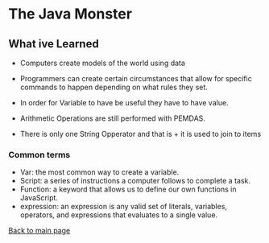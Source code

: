 # The Java Monster

## What ive Learned

+ Computers create models of the world using data

+ Programmers can create certain circumstances that allow for specific commands to happen depending on what rules they set.
+ In order for Variable to have be useful they have to have value.

+ Arithmetic Operations are still performed with PEMDAS.

+ There is only one String Opperator and that is + it is used to join to items

### Common terms 

+ Var: the most common way to create a variable.
+ Script: a series of instructions a computer follows to complete a task.
+ Function: a keyword that allows us to define our own functions in JavaScript.
+ expression: an expression is any valid set of literals, variables, operators, and expressions that evaluates to a single value.

[Back to main page](README.md)
